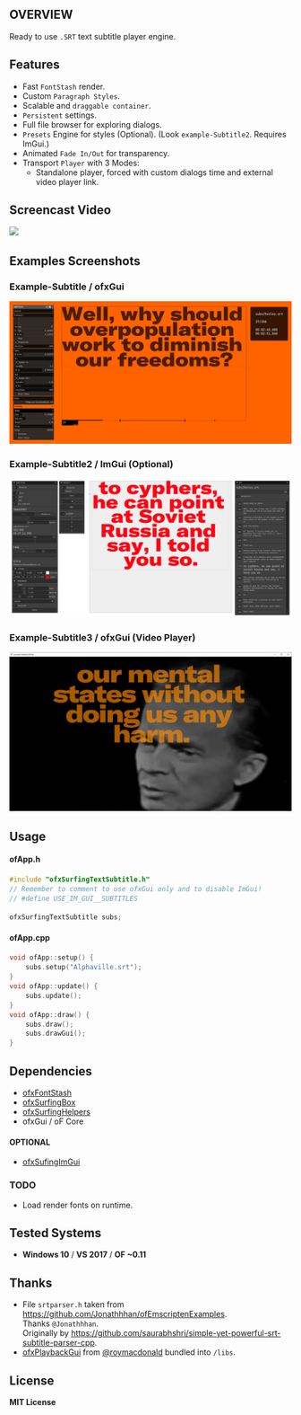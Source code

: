 ## OVERVIEW

Ready to use `.SRT` text subtitle player engine. 

## Features
- Fast `FontStash` render.
- Custom `Paragraph Styles`.
- Scalable and `draggable container`.
- `Persistent` settings.
- Full file browser for exploring dialogs.
- `Presets` Engine for styles (Optional). 
	(Look `example-Subtitle2`. Requires ImGui.)
- Animated `Fade In/Out` for transparency.
- Transport `Player` with 3 Modes: 
	- Standalone player, forced with custom dialogs time and external video player link. 

## Screencast Video

[![](https://markdown-videos.deta.dev/youtube/kcObeooL3Pc)](https://youtu.be/kcObeooL3Pc)
<!-- [![](https://img.youtube.com/vi/kcObeooL3Pc/maxresdefault.jpg)](https://www.youtube.com/watch?v=kcObeooL3Pc) -->

## Examples Screenshots
### Example-Subtitle / ofxGui 
![Screenshot](example-Subtitle/Capture.PNG)
### Example-Subtitle2 / ImGui (Optional) 
![Screenshot](example-Subtitle2/Capture.PNG)
### Example-Subtitle3 / ofxGui (Video Player) 
![Screenshot](example-Subtitle3/Capture.PNG)

## Usage
#### ofApp.h
```.cpp
#include "ofxSurfingTextSubtitle.h"
// Remember to comment to use ofxGui only and to disable ImGui!
// #define USE_IM_GUI__SUBTITLES

ofxSurfingTextSubtitle subs;
```
#### ofApp.cpp
```.cpp
void ofApp::setup() {
	subs.setup("Alphaville.srt");
}
void ofApp::update() {
	subs.update();
}
void ofApp::draw() {
	subs.draw();
	subs.drawGui();
}
```

## Dependencies
- [ofxFontStash](https://github.com/armadillu/ofxFontStash)
- [ofxSurfingBox](https://github.com/moebiussurfing/ofxSurfingBox)
- [ofxSurfingHelpers](https://github.com/moebiussurfing/ofxSurfingHelpers)
- ofxGui / oF Core

#### OPTIONAL
- [ofxSufingImGui](https://github.com/moebiussurfing/ofxSurfingImGui)

### TODO
- Load render fonts on runtime.

## Tested Systems
* **Windows 10** / **VS 2017** / **OF ~0.11**

## Thanks
* File `srtparser.h` taken from https://github.com/Jonathhhan/ofEmscriptenExamples.  
Thanks `@Jonathhhan`.  
Originally by https://github.com/saurabhshri/simple-yet-powerful-srt-subtitle-parser-cpp.  
* [ofxPlaybackGui](https://github.com/roymacdonald/ofxPlaybackGui) from [@roymacdonald](https://github.com/roymacdonald) bundled into `/libs`. 

## License
**MIT License**
